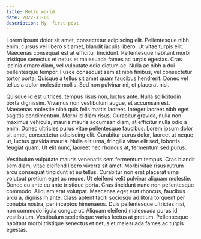 ```yaml
---
title: Hello world
date: 2022-11-06
description: My  first post
---
```


Lorem ipsum dolor sit amet, consectetur adipiscing elit. Pellentesque nibh enim, cursus vel libero sit amet, blandit iaculis libero. Ut vitae turpis elit. Maecenas consequat est at efficitur tincidunt. Pellentesque habitant morbi tristique senectus et netus et malesuada fames ac turpis egestas. Cras lacinia ornare diam, vel vulputate odio dictum ac. Nulla ac nibh a dui pellentesque tempor. Fusce consequat sem at nibh finibus, vel consectetur tortor porta. Quisque a tellus sit amet quam faucibus hendrerit. Donec vel tellus a dolor molestie mollis. Sed non pulvinar mi, et placerat nisl.

Quisque id est ultrices, tempus risus non, luctus ante. Nulla sollicitudin porta dignissim. Vivamus non vestibulum augue, et accumsan est. Maecenas molestie nibh quis felis mattis laoreet. Integer laoreet nibh eget sagittis condimentum. Morbi id diam risus. Curabitur gravida, nulla non maximus vehicula, mauris mauris accumsan diam, at efficitur nulla odio a enim. Donec ultricies purus vitae pellentesque faucibus. Lorem ipsum dolor sit amet, consectetur adipiscing elit. Curabitur purus dolor, laoreet ut neque ut, luctus gravida mauris. Nulla elit urna, fringilla vitae elit sed, lobortis feugiat quam. Ut elit nunc, laoreet nec rhoncus at, fermentum sed purus.

Vestibulum vulputate mauris venenatis sem fermentum tempus. Cras blandit sem diam, vitae eleifend libero viverra sit amet. Morbi vitae risus rutrum arcu consequat tincidunt et eu tellus. Curabitur non erat placerat urna volutpat pretium eget ac neque. Ut eleifend velit pulvinar aliquam molestie. Donec eu ante eu ante tristique porta. Cras tincidunt nunc non pellentesque commodo. Aliquam erat volutpat. Maecenas eget erat rhoncus, faucibus arcu a, dignissim ante. Class aptent taciti sociosqu ad litora torquent per conubia nostra, per inceptos himenaeos. Duis pellentesque ultricies nisi, non commodo ligula congue ut. Aliquam eleifend malesuada purus id vestibulum. Vestibulum scelerisque varius lectus at pretium. Pellentesque habitant morbi tristique senectus et netus et malesuada fames ac turpis egestas.
